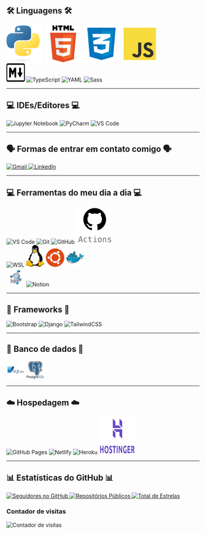 ## 🛠️ Linguagens 🛠️

<div align="left">
    <img src="imgs/Python.png" alt="Python" title="Python" width="96" height="96" />
    <img src="imgs/HTML5.png" alt="HTML5" title="HTML5" width="96" height="96" />
    <img src="imgs/css.png" alt="CSS3" title="CSS3" width="96" height="96"/>
    <img src="imgs/javascript.png" alt="JavaScript" title="JavaScript" width="96" height="96" />
    <br>
    <img src="imgs/markdown.png" alt="Markdown" title="Markdown" width="48" height="48" />
    <img src="https://img.icons8.com/color/48/typescript.png" alt="TypeScript" title="TypeScript" width="48" height="48" />
    <img src="https://uxwing.com/wp-content/themes/uxwing/download/file-and-folder-type/yaml-file-format-icon.png" alt="YAML" title="YAML" width="48" height="48" />
    <img src="https://img.icons8.com/color/48/sass.png" alt="Sass" title="Sass" width="48" height="48" />
</div>

---

## 💻 IDEs/Editores 💻

<div align="left">
    <img src="https://img.icons8.com/fluency/48/jupyter.png" alt="Jupyter Notebook" title="Jupyter Notebook" width="48" height="48" />
    <img src="https://img.icons8.com/color/48/pycharm--v2.png" alt="PyCharm" title="PyCharm" width="48" height="48" />
    <img src="https://img.icons8.com/color/48/visual-studio-code-2019.png" alt="VS Code" title="Visual Studio Code" width="48" height="48" />
</div>

---

## 🗣️ Formas de entrar em contato comigo 🗣️

<div align="left">
    <a href="mailto:lucaskawatoko@gmail.com?subject=Oportunidade%20de%20Colaboração&body=Olá%20Lucas,%0D%0A%0D%0AEstou%20impressionado%20com%20seu%20trabalho%20como%20desenvolvedor%20back-end%20e%20gostaria%20de%20discutir%20uma%20possível%20colaboração.%20Por%20favor,%20entre%20em%20contato%20para%20que%20possamos%20conversar%20mais%20sobre%20isso.%0D%0A%0D%0AAtenciosamente,%0D%0A[Seu%20Nome]">
        <img src="https://img.icons8.com/color/48/gmail-new.png" alt="Gmail" width="48" height="48" />
    </a>
    <a href="https://www.linkedin.com/in/lucaskawatoko/" target="_blank">
        <img src="https://img.icons8.com/color/48/linkedin.png" alt="LinkedIn" width="48" height="48" />
    </a>
</div>

---

## 💻 Ferramentas do meu dia a dia 💻

<div align="left">
    <img src="https://img.icons8.com/color/48/visual-studio-code-2019.png" alt="VS Code" title="Visual Studio Code" width="48" height="48" />
    <img src="https://img.icons8.com/color/48/git.png" alt="Git" />
    <img src="https://img.icons8.com/glyph-neue/64/github.png" alt="GitHub" width="48" height="48"/>
    <img src="imgs/github-actions.svg" alt="GitHub Actions" />
    <br>
    <img src="https://img.shields.io/badge/WSL-0D1117?style=for-the-badge&logo=linux&logoColor=white" alt="WSL" />
    <img src="imgs/linux.png" alt="Linux" />
    <img src="imgs/ubuntu.png" alt="Ubuntu" />
    <img src="imgs/docker.png" alt="Docker" />
    <br>
    <img src="imgs/docker-compose.png" alt="Docker Compose" />
    <img src="https://img.shields.io/badge/Notion-000000?style=for-the-badge&logo=notion&logoColor=white" alt="Notion" />
</div>

---

## 🧩 Frameworks 🧩

<div align="left">
    <img src="https://img.icons8.com/fluency/48/bootstrap.png" alt="Bootstrap" title="Bootstrap" width="48" height="48" />
    <img src="https://img.icons8.com/color/48/django.png" alt="Django" title="Django" width="48" height="48" />
    <img src="https://img.icons8.com/color/48/tailwind_css.png" alt="TailwindCSS" title="TailwindCSS" width="48" height="48" />
</div>

---

## 💾 Banco de dados 💾

<div align="left">
    <img src="imgs/sqlite.png" alt="SQLite" title="SQLite"/>
    <img src="imgs/postgreSQL.png" alt="PostgreSQL" title="PostgreSQL" width="48" height="48" />
</div>

---

## ☁️ Hospedagem ☁️

<div align="left">
    <img src="https://img.shields.io/badge/GitHub%20Pages-121013?style=for-the-badge&logo=github&logoColor=white" alt="GitHub Pages" />
    <img src="https://img.shields.io/badge/Netlify-000000.svg?style=for-the-badge&logo=netlify&logoColor=#00C7B7" alt="Netlify" />
    <img src="https://img.icons8.com/color/48/heroku.png" alt="Heroku" title="Heroku" width="48" height="48" />
    <img src="imgs/Hostinger_Logo.png" alt="Hostinger" width="96" height="96" />
</div>

---

## 📊 Estatísticas do GitHub 📊

<div align="left">
    <a href="https://github.com/seu-usuario?tab=followers">
        <img src="https://img.shields.io/github/followers/lucaskawatoko?color=236ad3&labelColor=1155ba&style=for-the-badge&logo=github&label=Seguidores&logoColor=white" alt="Seguidores no GitHub" />
    </a>
    <a href="https://github.com/seu-usuario?tab=repositories">
        <img src="https://img.shields.io/badge/Repositórios%20Públicos-30-%232c3e50?style=for-the-badge&logo=github&logoColor=white" alt="Repositórios Públicos" />
    </a>
    <a href="https://github.com/seu-usuario?tab=stars">
        <img src="https://img.shields.io/badge/Total%20de%20Estrelas-25-%23ffc107?style=for-the-badge&logo=star&logoColor=white" alt="Total de Estrelas" />
    </a>
    <h3>Contador de visitas</h3>
    <img alt="Contador de visitas" title="contador de visitas" src="https://komarev.com/ghpvc/?username=seu-usuario&color=blue&style=for-the-badge&label=VISITAS&base=0"/>
